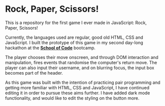# **Rock, Paper, Scissors!**

This is a repository for the first game I ever made in JavaScript: Rock, Paper, Scissors!

Currently, the languages used are regular, good old HTML, CSS and JavaScript. I built the prototype of this game in my second day-long hackathon at the **[School of Code](https://www.schoolofcode.co.uk)** bootcamp.

The player chooses their move onscreen, and through DOM interaction and manipulation, fires events that randomise the computer's return move. The player can also input their username, and on blurring focus, the input box becomes part of the header.

As this game was built with the intention of practicing pair programming and getting more familiar with HTML, CSS and JavaScript, I have continued editing it in order to pursue these aims further. I have added dark mode functionality, and would like to edit the styling on the button more.
